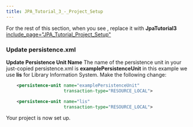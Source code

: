 ```yaml
---
title: JPA_Tutorial_3_-_Project_Setup
---
```

For the rest of this section, when you see **<project>**, replace it with **JpaTutorial3**
[include_page="JPA_Tutorial_Project_Setup"]({{site.pagesurl}}/include_page="JPA_Tutorial_Project_Setup")

### Update persistence.xml
**Update Persistence Unit Name**
The name of the persistence unit in your just-copied persistence.xml is **examplePersistenceUnit** in this example we use **lis** for Library Information System. Make the following change:
```xml
    <persistence-unit name="examplePersistenceUnit" 
                      transaction-type="RESOURCE_LOCAL">
```

```xml
    <persistence-unit name="lis" 
                      transaction-type="RESOURCE_LOCAL">
```

Your project is now set up.
